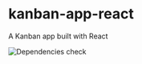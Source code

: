 # kanban-app-react
A Kanban app built with React

![Dependencies check](https://david-dm.org/jpescada/kanban-app-react.svg)

